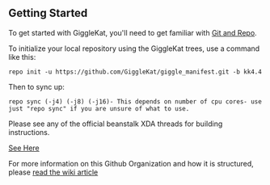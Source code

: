 Getting Started
---------------

To get started with GiggleKat, you'll need to get
familiar with [Git and Repo](http://source.android.com/source/using-repo.html).

To initialize your local repository using the GiggleKat trees, use a command like this:

    repo init -u https://github.com/GiggleKat/giggle_manifest.git -b kk4.4

Then to sync up:

    repo sync (-j4) (-j8) (-j16)- This depends on number of cpu cores- use just "repo sync" if you are unsure of what to use.

Please see any of the official beanstalk XDA threads for building instructions.

[See Here](http://forum.xda-developers.com/showpost.php?p=55015279&postcount=3)

For more information on this Github Organization and how it is structured, 
please [read the wiki article](http://wiki.cyanogenmod.org/w/Github_Organization)


